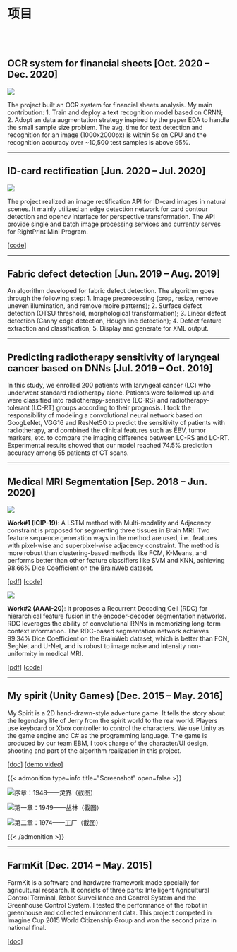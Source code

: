 # 项目


<br><br>

<!-- 诶！该页面正在**施工中**。回{{< link href="javascript:history.back()" content=上一页 >}}去看看吧。

Oops! This page is still **under construction**. Sorry about that. Go {{< link href="javascript:history.back()" content=Back >}} and start over. -->



## OCR system for financial sheets [Oct. 2020 – Dec. 2020]

![](https://tva1.sinaimg.cn/large/008eGmZEgy1gnfe1j7379j315x0kbtgt.jpg)

The project built an OCR system for financial sheets analysis. My main contribution: 1. Train and deploy a text recognition model based on CRNN; 2. Adopt an data augmentation strategy inspired by the paper EDA to handle the small sample size problem. The avg. time for text detection and recognition for an image (1000x2000px) is within 5s on CPU and the recognition accuracy over ~10,500 test samples is above 95%.	

---
	
## ID-card rectification [Jun. 2020 – Jul. 2020]

![](https://tva1.sinaimg.cn/large/008eGmZEgy1gnfdlcc741j30qv0d60zh.jpg)

The project realized an image rectification API for ID-card images in natural scenes. It mainly utilized an edge detection network for card contour detection and opencv interface for perspective transformation. The API provide single and batch image processing services and currently serves for RightPrint Mini Program. 

[[code](https://github.com/shakex/Card-Rectification)]

---

## Fabric defect detection [Jun. 2019 – Aug. 2019]

An algorithm developed for fabric defect detection. The algorithm goes through the following step: 1. Image preprocessing (crop, resize, remove uneven illumination, and remove moire patterns); 2. Surface defect detection (OTSU threshold, morphological transformation); 3. Linear defect detection (Canny edge detection, Hough line detection); 4. Defect feature extraction and classification; 5. Display and generate for XML output.	

---
	
## Predicting radiotherapy sensitivity of laryngeal cancer based on DNNs [Jul. 2019 – Oct. 2019]

In this study, we enrolled 200 patients with laryngeal cancer (LC) who underwent standard radiotherapy alone. Patients were followed up and were classified into radiotherapy-sensitive (LC-RS) and radiotherapy-tolerant (LC-RT) groups according to their prognosis. I took the responsibility of modeling a convolutional neural network based on GoogLeNet, VGG16 and ResNet50 to predict the sensitivity of patients with radiotherapy, and combined the clinical features such as EBV, tumor markers, etc. to compare the imaging difference between LC-RS and LC-RT. Experimental results showed that our model reached 74.5% prediction accuracy among 55 patients of CT scans.	

---
	
## Medical MRI Segmentation [Sep. 2018 – Jun. 2020]

![](https://tva1.sinaimg.cn/large/008eGmZEgy1gnbvdvp586j32i90rqwps.jpg)

**Work#1 (ICIP-19)**: A LSTM method with Multi-modality and Adjacency constraint is proposed for segmenting three tissues in Brain MRI. Two feature sequence generation ways in the method are used, i.e., features with pixel-wise and superpixel-wise adjacency constraint. The method is more robust than clustering-based methods like FCM, K-Means, and performs better than other feature classifiers like SVM and KNN, achieving 98.66% Dice Coefficient on the BrainWeb dataset. 

[[pdf](https://ieeexplore.ieee.org/document/8802959)] [[code](https://github.com/shakex/MR-Brain-Tissue-Segmentation)]

![](https://tva1.sinaimg.cn/large/008eGmZEgy1gnbvclbi85j30om098gnl.jpg)

**Work#2 (AAAI-20)**: It proposes a Recurrent Decoding Cell (RDC) for hierarchical feature fusion in the encoder-decoder segmentation networks. RDC leverages the ability of convolutional RNNs in memorizing long-term context information. The RDC-based segmentation network achieves 99.34% Dice Coefficient on the BrainWeb dataset, which is better than FCN, SegNet and U-Net, and is robust to image noise and intensity non-uniformity in medical MRI. 

[[pdf](https://arxiv.org/pdf/1911.09401.pdf)] [[code](https://github.com/shakex/Recurrent-Decoding-Cell)]

---

## My spirit (Unity Games) [Dec. 2015 – May. 2016]

<!-- ![](https://tva1.sinaimg.cn/large/008eGmZEgy1gnfcmfozndj30d60d7js0.jpg) -->

My Spirit is a 2D hand-drawn-style adventure game. It tells the story about the legendary life of Jerry from the spirit world to the real world. Players use keyboard or Xbox controller to control the characters. We use Unity as the game engine and C# as the programming language. The game is produced by our team EBM, I took charge of the character/UI design, shooting and part of the algorithm realization in this project. 

[[doc](https://github.com/shakex/My-Spirit)] [[demo video](https://www.bilibili.com/video/av44827264?zw)]

{{< admonition type=info title="Screenshot" open=false >}}

![序章：1948——灵界（截图）](https://tva1.sinaimg.cn/large/008eGmZEgy1gnfcsugjjlj311y0lcdpl.jpg)

![第一章：1949——丛林（截图）](https://tva1.sinaimg.cn/large/008eGmZEgy1gnfcvpk4ynj30zk0k0kch.jpg)

![第二章：1974——工厂（截图）](https://tva1.sinaimg.cn/large/008eGmZEgy1gnfct2zoynj311y0lc4qp.jpg)

{{< /admonition >}}

---

## FarmKit [Dec. 2014 – May. 2015]

<!-- ![](https://tva1.sinaimg.cn/large/008eGmZEgy1gnfciopylgj30c00iedgi.jpg) -->

FarmKit is a software and hardware framework made specially for agricultural research. It consists of three parts: Intelligent Agricultural Control Terminal, Robot Surveillance and Control System and the Greenhouse Control System. I tested the performance of the robot in greenhouse and collected environment data. This project competed in Imagine Cup 2015 World Citizenship Group and won the second prize in national final. 

[[doc](https://github.com/shakex/FarmKit)]
	


<br><br>





<!-- [404]({{< ref "404/index.md" >}}) -->


<!-- ---
## OCR财务报表识别 {{< version 210207 changed >}}


![OCR财务报表识别](https://tva1.sinaimg.cn/large/008eGmZEgy1gnfe1j7379j315x0kbtgt.jpg)



---
## 身份证图像校正 {{< version 210207 changed >}}

![Picture1](https://tva1.sinaimg.cn/large/008eGmZEgy1gnfdlcc741j30qv0d60zh.jpg)

<p align="justify">项目实现了一种在自然场景下拍摄的身份证件照片的透视变化校正。算法层采用了基于传统 Canny 边缘检测与深度边缘检测⺴ 络相结合的方法提高卡片校正的精度和速度，在复杂背景下卡片的校正成功率在 75%以上，目前该算法服务于 RightPrint 立印 微信小程序提供身份证图像校正接口。</p>

{{< link href="https://github.com/shakex/Card-Rectification" content=[Code] >}}

---

## LSTM-MA: A LSTM Method with Multi-modality and Adjacency Constraint for Brain Image Segmentation {{< version 210207 changed >}}
`research`

![pipeline](https://tva1.sinaimg.cn/large/008eGmZEgy1gnbvdvp586j32i90rqwps.jpg)

<p align="justify"><b>Abstract:</b> MR brain tissue segmentation is a significant problem in biomedical image processing. Inhomogeneous intensity and image noise influence the segmentation accuracy. In this paper, we propose a LSTM method with multi-modality and adjacency constraint for brain image segmentation, named LSTM-MA. Two feature sequence generation ways in our method are used, i.e., features with pixel-wise and superpixel-wise adjacency constraint. The LSTM model classifies the generated features into semantic labels to form the segmentation result. The evaluation experiments on BrainWeb and MRBrainS demonstrate that the proposed LSTM-MA with pixel-wise adjacency constraint achieves promising segmentation results, while LSTM-MA with superpixel-wise adjacency constraint shows its computational efficiency as well as robustness to noise.</p>

{{< link href="https://ieeexplore.ieee.org/document/8802959?denied=" content=[PDF] >}}
{{< link href="https://xueshu.baidu.com/u/citation?&url=http%3A%2F%2Fwww.researchgate.net%2Fpublication%2F335538447_LSTM-MA_A_LSTM_Method_with_Multi-Modality_and_Adjacency_Constraint_for_Brain_Image_Segmentation&sign=da8db13c42d4803c0664ddd12371676c&diversion=null&paperid=105k0a70jw0s0880pu7f0ee0jv511571&allversion=%5B%22http%3A%2F%2Fwww.researchgate.net%2Fpublication%2F335538447_LSTM-MA_A_LSTM_Method_with_Multi-Modality_and_Adjacency_Constraint_for_Brain_Image_Segmentation%22%2C%22http%3A%2F%2Fieeexplore.ieee.org%2Fdocument%2F8802959%2F%22%5D&t=bib" content=[Bib] >}}
{{< link href="https://github.com/shakex/MR-Brain-Tissue-Segmentation" content=[Code] >}}

---
## Segmenting Medical MRI via Recurrent Decoding Cell[^1] {{< version 210207 changed >}}
`research`

![](https://tva1.sinaimg.cn/large/008eGmZEgy1gnbvclbi85j30om098gnl.jpg)

<p align="justify"><b>Abstract:</b> The encoder-decoder networks are commonly used in medical image segmentation due to their remarkable performance in hierarchical feature fusion. However, the expanding path for feature decoding and spatial recovery does not consider the long-term dependency when fusing feature maps from different layers, and the universal encoder-decoder network does not make full use of the multi-modality information to improve the network robustness especially for segmenting medical MRI. In this paper, we propose a novel feature fusion unit called Recurrent Decoding Cell (RDC) which leverages convolutional RNNs to memorize the long-term context information from the previous layers in the decoding phase. An encoder-decoder network, named Convolutional Recurrent Decoding Network (CRDN), is also proposed based on RDC for segmenting multi-modality medical MRI. CRDN adopts CNN backbone to encode image features and decode them hierarchically through a chain of RDCs to obtain the final high-resolution score map. The evaluation experiments on BrainWeb, MRBrainS and HVSMR datasets demonstrate that the introduction of RDC effectively improves the segmentation accuracy as well as reduces the model size, and the proposed CRDN owns its robustness to image noise and intensity non-uniformity in medical MRI.</p>

{{< link href="https://ojs.aaai.org//index.php/AAAI/article/view/6932" content=[PDF] >}}
{{< link href="https://arxiv.org/abs/1911.09401" content=[Bib] >}}
{{< link href="https://github.com/shakex/Recurrent-Decoding-Cell" content=[Code] >}}


---
## 基于深度神经网络的喉癌放疗敏感性预测模型

{{< image src="https://tva1.sinaimg.cn/large/008eGmZEgy1gnbvfs00jej306v06x0ty.jpg" caption="fig"  >}}

<p align="justify">在这项研究中，我们入组了200名接受单纯放疗标准方案的喉癌患者，随访它们的预后情况并根据预后分为放疗敏感和放疗耐受两组。我在其中负责建立基于GoogLeNet, VGG16和ResNet50的卷积神经网络模型预测患者的放疗敏感性，并结合临床特征如EBV、肿瘤标志物等比较放疗敏感和放疗耐受患者CT影像上的差异。实验显示，利用该模型对55名患者CT扫描图像进行放疗敏感性预测可以达到74.5%的准确率。</p>



---
## 布匹瑕疵检测



---
## My Spirit[^2]

![](https://tva1.sinaimg.cn/large/008eGmZEgy1gnfcmfozndj30d60d7js0.jpg)



{{< admonition type=info title="游戏截图" open=false >}}

![序章：1948——灵界（截图）](https://tva1.sinaimg.cn/large/008eGmZEgy1gnfcsugjjlj311y0lcdpl.jpg)

![第一章：1949——丛林（截图）](https://tva1.sinaimg.cn/large/008eGmZEgy1gnfcvpk4ynj30zk0k0kch.jpg)

![第二章：1974——工厂（截图）](https://tva1.sinaimg.cn/large/008eGmZEgy1gnfct2zoynj311y0lc4qp.jpg)

{{< /admonition >}}


---
## FarmKit（智能农业开发套件）

![](https://tva1.sinaimg.cn/large/008eGmZEgy1gnfciopylgj30c00iedgi.jpg)


<p align="justify">在这项研究中，我们入组了200名接受单纯放疗标准方案的喉癌患者，随访它们的预后情况并根据预后分为放疗敏感和放疗耐受两组。我在其中负责建立基于GoogLeNet, VGG16和ResNet50的卷积神经网络模型预测患者的放疗敏感性，并结合临床特征如EBV、肿瘤标志物等比较放疗敏感和放疗耐受患者CT影像上的差异。实验显示，利用该模型对55名患者CT扫描图像进行放疗敏感性预测可以达到74.5%的准确率。</p>









---




[^1]: Wen, Y., Xie, K., & He, L. (2020). Segmenting Medical MRI via Recurrent Decoding Cell. Proceedings of the AAAI Conference on Artificial Intelligence, 34(07), 12452-12459. https://doi.org/10.1609/aaai.v34i07.6932
[^2]:

</br> -->

